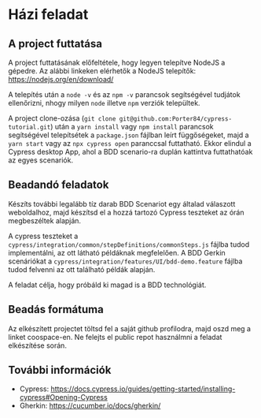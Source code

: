 # Házi feladat


## A project futtatása
A project futtatásának előfeltétele, hogy legyen telepítve NodeJS a gépedre.
Az alábbi linkeken elérhetők a NodeJS telepítők:
https://nodejs.org/en/download/

A telepítés után a `node -v` és az `npm -v` parancsok segítségével tudjátok ellenőrizni, nhogy milyen `node` illetve `npm` verziók települtek.

A project clone-ozása (`git clone git@github.com:Porter84/cypress-tutorial.git`) után a `yarn install` vagy `npm install` parancsok segítségével telepítsétek a `package.json` fájlban leírt függőségeket, majd a `yarn start` vagy az `npx cypress open` paranccsal futtatható. Ekkor elindul a Cypress desktop App, ahol a BDD scenario-ra duplán kattintva futtathatóak az egyes scenariók.

## Beadandó feladatok
Készíts további legalább tíz darab BDD Scenariot egy általad válaszott weboldalhoz, majd készítsd el a hozzá tartozó Cypress teszteket az órán megbeszéltek alapján.

A cypress teszteket a `cypress/integration/common/stepDefinitions/commonSteps.js` fájlba tudod implementálni, az ott látható példáknak megfelelően. A BDD Gerkin scenáriókat a `cypress/integration/features/UI/bdd-demo.feature` fájlba tudod felvenni az ott található példák alapján.

A feladat célja, hogy próbáld ki magad is a BDD technológiát.

## Beadás formátuma
Az elkészített projectet töltsd fel a saját github profilodra, majd oszd meg a linket coospace-en. Ne felejts el public repot használmni a feladat elkészítése során.  

## További információk
 - Cypress: https://docs.cypress.io/guides/getting-started/installing-cypress#Opening-Cypress
 - Gherkin: https://cucumber.io/docs/gherkin/
